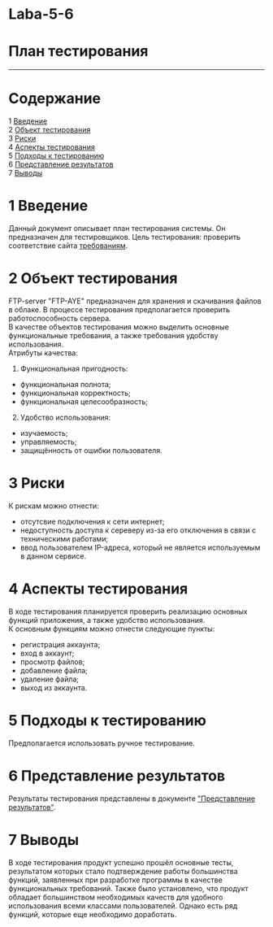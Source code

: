 # Laba-5-6
# План тестирования
---
# Cодержание
1 [Введение](#introduction)  
2 [Объект тестирования](#items)  
3 [Риски](#risk)  
4 [Аспекты тестирования](#features)  
5 [Подходы к тестированию](#approach)  
6 [Представление результатов](#pass)  
7 [Выводы](#conclusion)  

<a name="introduction"/>

# 1 Введение

Данный документ описывает план тестирования системы. Он предназначен для тестировщиков. Цель тестирования: проверить соответствие сайта [требованиям](../Documents/Requirements/Requirements%20Document.md).

<a name="items"/>

# 2 Объект тестирования

FTP-server "FTP-AYE" предназначен для хранения и скачивания файлов в облаке.
В процессе тестирования предполагается проверить работоспособность сервера.  
В качестве объектов тестирования можно выделить основные функциональные требования, а также требования удобству использования.  
Атрибуты качества:  
1. Функциональная пригодность:  
* функциональная полнота;  
* функциональная корректность;  
* функциональная целесообразность;  
2. Удобство использования:  
* изучаемость;  
* управляемость;  
* защищённость от ошибки пользователя.

<a name="risk"/>

# 3 Риски

К рискам можно отнести:  
* отсутсвие подключения к сети интернет;
* недоступность доступа к сереверу из-за его отключения в связи с техническими работами;
* ввод пользователем IP-адреса, который не является используемым в данном сервисе.

<a name="features"/>

# 4 Аспекты тестирования

В ходе тестирования планируется проверить реализацию основных функций приложения, а также удобство использования.  
К основным функциям можно отнести следующие пункты:  
* регистрация аккаунта;  
* вход в аккаунт;  
* просмотр файлов;
* добавление файла;
* удаление файла;
* выход из аккаунта.

<a name="approach"/>

# 5 Подходы к тестированию

Предполагается использовать ручное тестирование.

<a name="pass"/>

# 6 Представление результатов

Результаты тестирования представлены в документе ["Представление результатов"](../Testing/TestResults.md).

<a name="conclusion"/>

# 7 Выводы
В ходе тестирования продукт успешно прошёл основные тесты, результатом которых стало подтверждение работы большинства функций, 
заявленных при разработке программы в качестве функциональных требований. Также было установлено, что продукт обладает большинством необходимых качеств для удобного 
использования всеми классами пользователей. Однако есть ряд функций, которые еще необходимо доработать.






